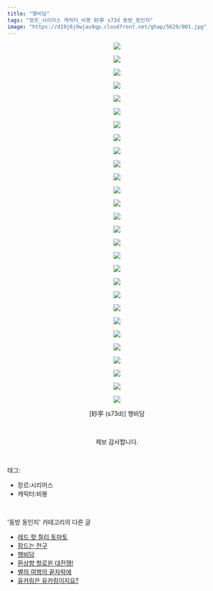 ```yaml
---
title: "행비담"
tags: "장르_시리어스 캐릭터_비봉 砂亭 s73d 동방_동인지"
image: "https://d19j6j9wjau9qp.cloudfront.net/ghap/5629/001.jpg"
---
```

<div class="article">
<p style="text-align: center; clear: none; float: none;"><img src="{{ site.imgserver8 }}/ghap/5629/001.jpg"/></p>
<p style="text-align: center; clear: none; float: none;"><img src="{{ site.imgserver8 }}/ghap/5629/002.jpg"/></p>
<p style="text-align: center; clear: none; float: none;"><img src="{{ site.imgserver8 }}/ghap/5629/003.jpg"/></p>
<p style="text-align: center; clear: none; float: none;"><img src="{{ site.imgserver8 }}/ghap/5629/004.jpg"/></p>
<p style="text-align: center; clear: none; float: none;"><img src="{{ site.imgserver8 }}/ghap/5629/005.jpg"/></p>
<p style="text-align: center; clear: none; float: none;"><img src="{{ site.imgserver8 }}/ghap/5629/006.jpg"/></p>
<p style="text-align: center; clear: none; float: none;"><img src="{{ site.imgserver8 }}/ghap/5629/007.jpg"/></p>
<p style="text-align: center; clear: none; float: none;"><img src="{{ site.imgserver8 }}/ghap/5629/008.jpg"/></p>
<p style="text-align: center; clear: none; float: none;"><img src="{{ site.imgserver8 }}/ghap/5629/009.jpg"/></p>
<p style="text-align: center; clear: none; float: none;"><img src="{{ site.imgserver8 }}/ghap/5629/010.jpg"/></p>
<p style="text-align: center; clear: none; float: none;"><img src="{{ site.imgserver8 }}/ghap/5629/011.jpg"/></p>
<p style="text-align: center; clear: none; float: none;"><img src="{{ site.imgserver8 }}/ghap/5629/012.jpg"/></p>
<p style="text-align: center; clear: none; float: none;"><img src="{{ site.imgserver8 }}/ghap/5629/013.jpg"/></p>
<p style="text-align: center; clear: none; float: none;"><img src="{{ site.imgserver8 }}/ghap/5629/014.jpg"/></p>
<p style="text-align: center; clear: none; float: none;"><img src="{{ site.imgserver8 }}/ghap/5629/015.jpg"/></p>
<p style="text-align: center; clear: none; float: none;"><img src="{{ site.imgserver8 }}/ghap/5629/016.jpg"/></p>
<p style="text-align: center; clear: none; float: none;"><img src="{{ site.imgserver8 }}/ghap/5629/017.jpg"/></p>
<p style="text-align: center; clear: none; float: none;"><img src="{{ site.imgserver8 }}/ghap/5629/018.jpg"/></p>
<p style="text-align: center; clear: none; float: none;"><img src="{{ site.imgserver8 }}/ghap/5629/019.jpg"/></p>
<p style="text-align: center; clear: none; float: none;"><img src="{{ site.imgserver8 }}/ghap/5629/020.jpg"/></p>
<p style="text-align: center; clear: none; float: none;"><img src="{{ site.imgserver8 }}/ghap/5629/021.jpg"/></p>
<p style="text-align: center; clear: none; float: none;"><img src="{{ site.imgserver8 }}/ghap/5629/022.jpg"/></p>
<p style="text-align: center; clear: none; float: none;"><img src="{{ site.imgserver8 }}/ghap/5629/023.jpg"/></p>
<p style="text-align: center; clear: none; float: none;"><img src="{{ site.imgserver8 }}/ghap/5629/024.jpg"/></p>
<p style="text-align: center; clear: none; float: none;"><img src="{{ site.imgserver8 }}/ghap/5629/025.jpg"/></p>
<p style="text-align: center; clear: none; float: none;"><img src="{{ site.imgserver8 }}/ghap/5629/026.jpg"/></p>
<p style="text-align: center; clear: none; float: none;"><img src="{{ site.imgserver8 }}/ghap/5629/027.jpg"/></p>
<p style="text-align: center; clear: none; float: none;"><img src="{{ site.imgserver8 }}/ghap/5629/028.jpg"/></p>
<p style="text-align: center; clear: none; float: none;">[砂亭 (s73d)] 행비담</p>
<p style="text-align: center; clear: none; float: none;"><br/></p>
<p style="text-align: center; clear: none; float: none;">제보 감사합니다.</p>
</div><br/>
<div class="tagTrail">
<p>태그: </p>
<ul>
<li>장르:시리어스</li>
<li>캐릭터:비봉</li>
</ul>
</div><br/>
<div class="another">
<p>'동방 동인지' 카테고리의 다른 글</p>
<ul>
<li><a href="/ghap_5631">레드 핫 칠리 토마토</a></li>
<li><a href="/ghap_5630">잠드는 천구</a></li>
<li><a href="/ghap_5629">행비담</a></li>
<li><a href="/ghap_5628">환상향 할로윈 대전쟁!</a></li>
<li><a href="/ghap_5595">별의 여행의 끝자락에</a></li>
<li><a href="/ghap_5588">유카링은 유카링이지요?</a></li>
</ul>
</div><br/>
